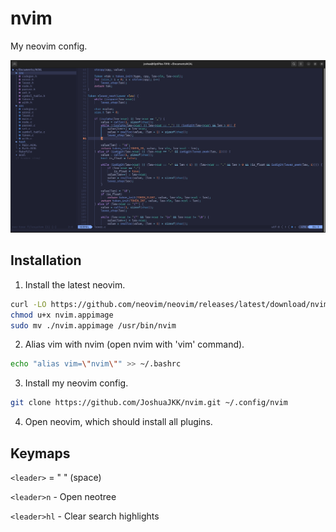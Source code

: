 # nvim

My neovim config.

<img src="preview.png">

## Installation

1. Install the latest neovim.

```bash
curl -LO https://github.com/neovim/neovim/releases/latest/download/nvim.appimage
chmod u+x nvim.appimage
sudo mv ./nvim.appimage /usr/bin/nvim
```

2. Alias vim with nvim (open nvim with 'vim' command).

```bash
echo "alias vim=\"nvim\"" >> ~/.bashrc
```

3. Install my neovim config.

```bash
git clone https://github.com/JoshuaJKK/nvim.git ~/.config/nvim
```

4. Open neovim, which should install all plugins.

## Keymaps

```<leader>``` = " " (space)

```<leader>n``` - Open neotree

```<leader>hl``` - Clear search highlights
